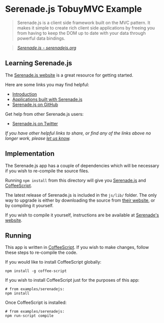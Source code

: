 # Serenade.js TobuyMVC Example

> Serenade.js is a client side framework built on the MVC pattern. It makes it simple to create rich client side applications by freeing you from having to keep the DOM up to date with your data through powerful data bindings.

> _[Serenade.js - serenadejs.org](http://serenadejs.org)_


## Learning Serenade.js

The [Serenade.js website](http://serenadejs.org) is a great resource for getting started.

Here are some links you may find helpful:

* [Introduction](http://serenadejs.org/introduction.html)
* [Applications built with Serenade.js](http://serenade.herokuapp.com)
* [Serenade.js on GitHub](https://github.com/elabs/serenade.js)

Get help from other Serenade.js users:

* [Serenade.js on Twitter](http://twitter.com/serenadejs)

_If you have other helpful links to share, or find any of the links above no longer work, please [let us know](https://github.com/tastejs/tobuymvc/issues)._


## Implementation

The Serenade.js app has a couple of dependencies which will be necessary if you wish to re-compile the source files.

Running `npm install` from this directory will give you [Serenade.js](http://serenadejs.org/) and [CoffeeScript](http://coffeescript.org/).

The latest release of Serenade.js is included in the `js/lib/` folder. The only way to upgrade is either by downloading the source from [their website](http://serenadejs.org/), or by compiling it yourself.

If you wish to compile it yourself, instructions are be available at [Serenade's website](http://serenadejs.org/development.html).


## Running
This app is written in [CoffeeScript](http://coffeescript.org/). If you wish to make changes, follow these steps to re-compile the code.

If you would like to install CoffeeScript globally:

	npm install -g coffee-script

If you wish to install CoffeeScript just for the purposes of this app:

	# from examples/serenadejs:
	npm install

Once CoffeeScript is installed:

	# from examples/serenadejs:
	npm run-script compile

